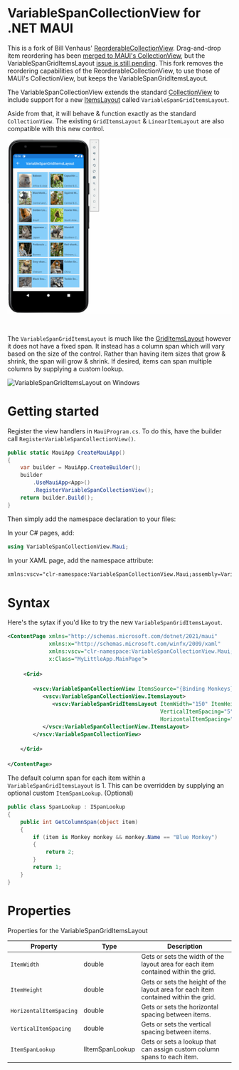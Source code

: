 # VariableSpanCollectionView for .NET MAUI

This is a fork of Bill Venhaus' [ReorderableCollectionView](https://github.com/billvenhaus/ReorderableCollectionView.Maui). Drag-and-drop item reordering has been [merged to MAUI's CollectionView](https://github.com/dotnet/maui/pull/3768), but the VariableSpanGridItemsLayout [issue is still pending](https://github.com/dotnet/maui/issues/3803). This fork removes the reordering capabilities of the ReorderableCollectionView, to use those of MAUI's CollectionView, but keeps the VariableSpanGridItemsLayout.

The VariableSpanCollectionView extends the standard [CollectionView](https://docs.microsoft.com/en-us/dotnet/api/xamarin.forms.collectionview) to include support for a new [ItemsLayout](https://docs.microsoft.com/en-us/dotnet/api/xamarin.forms.structureditemsview.itemslayout) called `VariableSpanGridItemsLayout`.

Aside from that, it will behave & function exactly as the standard `CollectionView`. The existing `GridItemsLayout` & `LinearItemLayout` are also compatible with this new control.

![VariableSpanCollectionView on iOS](images/variablespangriditemslayout_android.gif)

<br/>

The `VariableSpanGridItemsLayout` is much like the [GridItemsLayout](https://docs.microsoft.com/en-us/dotnet/api/xamarin.forms.griditemslayout) however it does not have a fixed span. It instead has a column span which will vary based on the size of the control. Rather than having item sizes that grow & shrink, the span will grow & shrink. If desired, items can span multiple columns by supplying a custom lookup.


![VariableSpanGridItemsLayout on Windows](images/variablespangriditemslayout_windows.gif)
<!-- ![VariableSpanGridItemsLayout on Android](images/variablespangriditemslayout_android.gif) -->

# Getting started

Register the view handlers in `MauiProgram.cs`. To do this, have the builder call `RegisterVariableSpanCollectionView()`.

```c#
public static MauiApp CreateMauiApp()
{
	var builder = MauiApp.CreateBuilder();
	builder
		.UseMauiApp<App>()
		.RegisterVariableSpanCollectionView();
	return builder.Build();
}
```

Then simply add the namespace declaration to your files:

In your C# pages, add:

```c#
using VariableSpanCollectionView.Maui;
```

In your XAML page, add the namespace attribute:

```xml
xmlns:vscv="clr-namespace:VariableSpanCollectionView.Maui;assembly=VariableSpanCollectionView.Maui"
```

# Syntax

Here's the sytax if you'd like to try the new `VariableSpanGridItemsLayout`.

```xml
<ContentPage xmlns="http://schemas.microsoft.com/dotnet/2021/maui"
             xmlns:x="http://schemas.microsoft.com/winfx/2009/xaml"
             xmlns:vscv="clr-namespace:VariableSpanCollectionView.Maui;assembly=VariableSpanCollectionView.Maui"
             x:Class="MyLittleApp.MainPage">

     <Grid>

        <vscv:VariableSpanCollectionView ItemsSource="{Binding Monkeys}">
           <vscv:VariableSpanCollectionView.ItemsLayout>
              <vscv:VariableSpanGridItemsLayout ItemWidth="150" ItemHeight="80"
                                                VerticalItemSpacing="5"
                                                HorizontalItemSpacing="5" />
           </vscv:VariableSpanCollectionView.ItemsLayout>
        </vscv:VariableSpanCollectionView>

    </Grid>

</ContentPage>
```

The default column span for each item within a `VariableSpanGridItemsLayout` is 1. This can be overridden by supplying an optional custom `ItemSpanLookup`. (Optional)

```C#
public class SpanLookup : ISpanLookup
{
    public int GetColumnSpan(object item)
    {
        if (item is Monkey monkey && monkey.Name == "Blue Monkey")
        {
            return 2;
        }
        return 1;
    }
}

```

# Properties

Properties for the VariableSpanGridItemsLayout 

| Property | Type | Description |
| --- | --- | --- |
| `ItemWidth`| double | Gets or sets the width of the layout area for each item contained within the grid. |
| `ItemHeight`| double | Gets or sets the height of the layout area for each item contained within the grid. |
| `HorizontalItemSpacing`| double | Gets or sets the horizontal spacing between items. |
| `VerticalItemSpacing`| double | Gets or sets the vertical spacing between items. |
| `ItemSpanLookup`| IItemSpanLookup | Gets or sets a lookup that can assign custom column spans to each item. |
